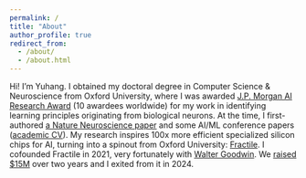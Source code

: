 ```yaml
---
permalink: /
title: "About"
author_profile: true
redirect_from: 
  - /about/
  - /about.html
---
```


Hi! I’m Yuhang. I obtained my doctoral degree in Computer Science & Neuroscience from Oxford University, where I was awarded [J.P. Morgan AI Research Award](https://www.jpmorgan.com/technology/artificial-intelligence/research-awards) (10 awardees worldwide) for my work in identifying learning principles originating from biological neurons. At the time, I first-authored [a Nature Neuroscience paper](https://www.nature.com/articles/s41593-023-01514-1) and some AI/ML conference papers ([academic CV](https://sites.google.com/view/yuhangsong)). My research inspires 100x more efficient specialized silicon chips for AI, turning into a spinout from Oxford University: [Fractile](https://www.fractile.ai/). I cofounded Fractile in 2021, very fortunately with [Walter Goodwin](https://www.linkedin.com/in/walter-goodwin/). We [raised $15M](https://fortune.com/2024/07/26/fractile-ai-chip-startup-nvidia-15-million-funding-seed-round/) over two years and I exited from it in 2024.